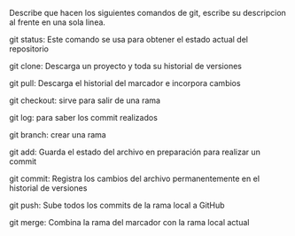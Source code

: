 Describe que hacen los siguientes comandos de git, escribe su descripcion al frente en una sola linea.

git status: Este comando se usa para obtener el estado actual del repositorio

git clone: Descarga un proyecto y toda su historial de versiones

git pull: Descarga el historial del marcador e incorpora cambios

git checkout: sirve para salir de una rama

git log: para saber los commit realizados

git branch: crear una rama

git add: Guarda el estado del archivo en preparación para realizar un commit

git commit: Registra los cambios del archivo permanentemente en el historial de versiones

git push: Sube todos los commits de la rama local a GitHub

git merge: Combina la rama del marcador con la rama local actual

